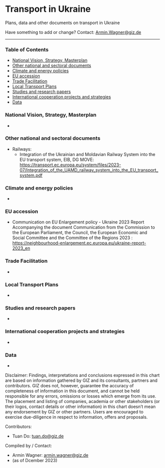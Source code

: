 # Transport in Ukraine
Plans, data and other documents on transport in Ukraine

Have something to add or change? Contact: Armin.Wagner@giz.de

------------------------------

### Table of Contents

- [National Vision, Strategy, Masterplan](#National-Vision-Strategy-Masterplan)
- [Other national and sectoral documents](#other-national-sectoral-documents) 
- [Climate and energy policies](#climate-energy-policies) 
- [EU accession](#eu-accession)
- [Trade Facilitation](#trade-facilitation)  
- [Local Transport Plans](#local-transport-plans) 
- [Studies and research papers](#studies-research) 
- [International cooperation projects and strategies](#International-cooperation) 
- [Data](#data) 

  
### National Vision, Strategy, Masterplan <a name="national-vision-strategy-masterplan"></a> 

-

### Other national and sectoral documents <a name="other-national-sectoral-documents"></a> 

- Railways:
    - Integration of the Ukrainian and Moldavian Railway System into the EU transport system, EIB, DG MOVE: https://transport.ec.europa.eu/system/files/2023-07/Integration_of_the_UAMD_railway_system_into_the_EU_transport_system.pdf

### Climate and energy policies <a name="climate-energy-policies"></a> 

- 


### EU accession <a name="eu-accession"></a> 

- Communication on EU Enlargement policy - Ukraine 2023 Report Accompanying the document Communication from the Commission to the European Parliament, the Council, the European Economic and Social Committee and the Committee of the Regions 2023 : https://neighbourhood-enlargement.ec.europa.eu/ukraine-report-2023_en

### Trade Facilitation <a name="trade-facilitation"></a> 


- 

### Local Transport Plans <a name="local-transport-plans"></a>  

- 

### Studies and research papers <a name="studies-research"></a> 

- 

### International cooperation projects and strategies <a name="international-cooperation"></a> 

- 

### Data <a name="data"></a>

- 


Disclaimer: Findings, interpretations and conclusions expressed in this chart are based on information gathered by GIZ and its consultants, partners and contributors. GIZ does not, however, guarantee the accuracy of completeness of information in this document, and cannot be held responsible for any errors, omissions or losses which emerge from its use. The placement and listing of companies, academia or other stakeholders (or their logos, contact details or other information) in this chart doesn’t mean any endorsement by GIZ or other partners. Users are encouraged to exercise due-diligence in respect to information, offers and proposals.


Contributors:
- Tuan Do: tuan.do@giz.de


Compiled by / Contact:
- Armin Wagner: armin.wagner@giz.de
- (as of Dcember 2023)
